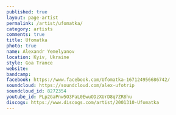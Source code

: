 ```yaml
---
published: true
layout: page-artist
permalink: /artist/ufomatka/
category: artists
comments: true
title: Ufomatka
photo: true
name: Alexandr Yemelyanov
location: Kyiv, Ukraine
style: Goa Trance
website: 
bandcamp: 
facebook: https://www.facebook.com/Ufomatka-167124956686742/
soundcloud: https://soundcloud.com/alex-ufotrip
soundcloud_id: 8272354
youtube_id: PLp2GaPnw5O3PaL0EwuODzXUrD8q7ZR8hu
discogs: https://www.discogs.com/artist/2001310-Ufomatka
---
```

